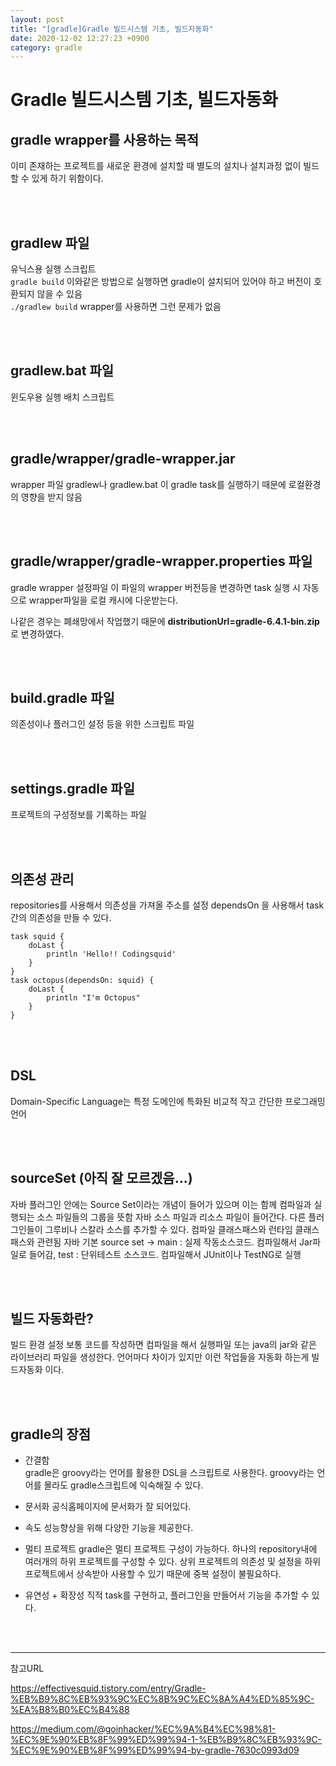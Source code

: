 ```yaml
---
layout: post
title: "[gradle]Gradle 빌드시스템 기초, 빌드자동화"
date: 2020-12-02 12:27:23 +0900
category: gradle
---
```


# Gradle 빌드시스템 기초, 빌드자동화

## gradle wrapper를 사용하는 목적      
 
이미 존재하는 프로젝트를 새로운 환경에 설치할 때 별도의 설치나 설치과정 없이 빌드할 수 있게 하기 위함이다.

<br/><br/>

## gradlew 파일

유닉스용 실행 스크립트   
`gradle build` 이와같은 방법으로 실행하면 gradle이 설치되어 있어야 하고 버전이 호환되지 않을 수 있음   
`./gradlew build` wrapper를 사용하면 그런 문제가 없음   


<br/><br/>

## gradlew.bat 파일

윈도우용 실행 배치 스크립트  

<br/><br/>

## gradle/wrapper/gradle-wrapper.jar  

wrapper 파일
gradlew나 gradlew.bat 이 gradle task를 실행하기 때문에 로컬환경의 영향을 받지 않음

<br/><br/>

## gradle/wrapper/gradle-wrapper.properties 파일

gradle wrapper 설정파일
이 파일의 wrapper 버전등을 변경하면 task 실행 시 자동으로 wrapper파일을 로컬 캐시에 다운받는다.  
  
나같은 경우는 폐쇄망에서 작업했기 때문에  **distributionUrl=gradle-6.4.1-bin.zip** 로 변경하였다.  

<br/><br/>

## build.gradle 파일

의존성이나 플러그인 설정 등을 위한 스크립트 파일

<br/><br/>

## settings.gradle 파일

프로젝트의 구성정보를 기록하는 파일

<br/><br/>

## 의존성 관리

repositories를 사용해서 의존성을 가져올 주소를 설정
dependsOn 을 사용해서 task간의 의존성을 만들 수 있다.
  
```console
task squid {
    doLast {
        println 'Hello!! Codingsquid'
    }
}
task octopus(dependsOn: squid) {
    doLast {
        println "I'm Octopus"
    }
}
```

<br/><br/>

## DSL 

Domain-Specific Language는 특정 도메인에 특화된 비교적 작고 간단한 프로그래밍 언어

<br/><br/>

## sourceSet (아직 잘 모르겠음...)

자바 플러그인 안에는 Source Set이라는 개념이 들어가 있으며 이는 함께 컴파일과 실행되는 소스 파일들의 그룹을 뜻함
자바 소스 파일과 리소스 파일이 들어간다.
다른 플러그인들이 그루비나 스칼라 소스를 추가할 수 있다.
컴파일 클래스패스와 런타임 클래스 패스와 관련됨
자바 기본 source set -> main : 실제 작동소스코드. 컴파일해서 Jar파일로 들어감, test : 단위테스트 소스코드. 컴파일해서 JUnit이나 TestNG로 실행


<br/><br/>

## 빌드 자동화란?

빌드 환경 설정
보통 코드를 작성하면 컴파일을 해서 실행파일 또는 java의 jar와 같은 라이브러리 파일을 생성한다. 
언어마다 차이가 있지만 이런 작업들을 자동화 하는게 빌드자동화 이다.


<br/><br/>

## gradle의 장점

* 간결함  
gradle은 groovy라는 언어를 활용한 DSL을 스크립트로 사용한다.
groovy라는 언어를 몰라도 gradle스크립트에 익숙해질 수 있다.

* 문서화
공식홈페이지에 문서화가 잘 되어있다.

* 속도
성능향상을 위해 다양한 기능을 제공한다. 

* 멀티 프로젝트
gradle은 멀티 프로젝트 구성이 가능하다.
하나의 repository내에 여러개의 하위 프로젝트를 구성할 수 있다.
상위 프로젝트의 의존성 및 설정을 하위 프로젝트에서 상속받아 사용할 수 있기 때문에 중복 설정이 불필요하다.

* 유연성 + 확장성
직적 task를 구현하고, 플러그인을 만들어서 기능을 추가할 수 있다.

<br/><br/>

* * *
참고URL

https://effectivesquid.tistory.com/entry/Gradle-%EB%B9%8C%EB%93%9C%EC%8B%9C%EC%8A%A4%ED%85%9C-%EA%B8%B0%EC%B4%88    

https://medium.com/@goinhacker/%EC%9A%B4%EC%98%81-%EC%9E%90%EB%8F%99%ED%99%94-1-%EB%B9%8C%EB%93%9C-%EC%9E%90%EB%8F%99%ED%99%94-by-gradle-7630c0993d09